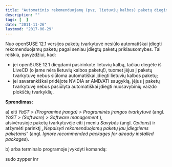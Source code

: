 ```yaml
---
title: "Automatinis rekomenduojamų (pvz, lietuvių kalbos) paketų diegimas openSUSE 12.1 sistemoje"
description: ""
tags: [  ]
date: "2011-11-26"
lastmod: "2017-06-29"
---
```

Nuo openSUSE 12.1 versijos paketų tvarkytuvė nesiūlo automatiškai įdiegti rekomenduojamų paketų pagal seniau įdiegtų paketų priklausomybes. Tai reiškia, pavyzdžiui, kad:

*   jei openSUSE 12.1 diegdami pasirinkote lietuvių kalbą, tačiau diegėte iš LiveCD (o jame nėra lietuvių kalbos paketų!), tuomet įėjus į paketų tvarkytuvę nebus siūloma automatiškai įdiegti lietuvių kalbos paketų;
*   jei savarankiškai pridėjote NVIDIA ar AMD/ATI saugyklą, įėjus į paketų tvarkytuvę nebus pasiūlyta automatiškai įdiegti nuosavybinių vaizdo plokščių tvarkyklių.

**Sprendimas:**

a) eiti _YaST > (Programinė įranga) > Programinės įrangos tvarkytuvė_ (angl. _YaST > (Software) > Software management_ ),  
atsivėrusioje paketų tvarkytuvėje eiti į meniu _Savybės_ (angl. _Options_) ir﻿  
atžymėti parinktį _„Nepaisyti rekomenduojamų paketų jau įdiegtiems paketams“_ (angl. _Ignore recommended packages for already installed packages_).

b) arba terminalo programoje įvykdyti komandą:

sudo zypper inr
